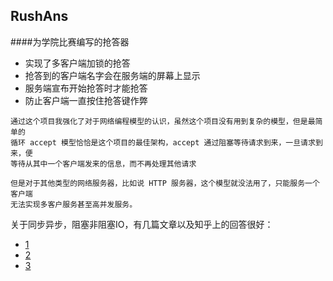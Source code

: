 ## RushAns
####为学院比赛编写的抢答器
* 实现了多客户端加锁的抢答
* 抢答到的客户端名字会在服务端的屏幕上显示
* 服务端宣布开始抢答时才能抢答
* 防止客户端一直按住抢答键作弊

```
通过这个项目我强化了对于网络编程模型的认识，虽然这个项目没有用到复杂的模型，但是最简单的
循环 accept 模型恰恰是这个项目的最佳架构，accept 通过阻塞等待请求到来，一旦请求到来，便
等待从其中一个客户端发来的信息，而不再处理其他请求

但是对于其他类型的网络服务器，比如说 HTTP 服务器，这个模型就没法用了，只能服务一个客户端
无法实现多客户服务甚至高并发服务。
```
关于同步异步，阻塞非阻塞IO，有几篇文章以及知乎上的回答很好：
* [1](http://blog.chinaunix.net/uid-26000296-id-3754118.html)
* [2](http://www.zhihu.com/question/19732473)
* [3](http://www.cnblogs.com/Anker/p/3254269.html)

